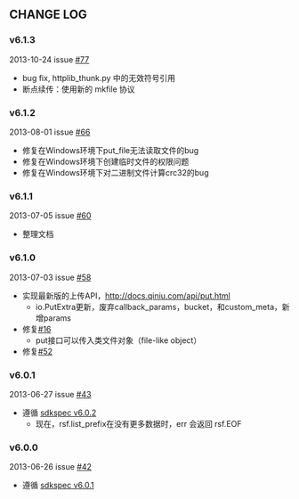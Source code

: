 ## CHANGE LOG

### v6.1.3

2013-10-24 issue [#77](https://github.com/qiniu/python-sdk/pull/77)

- bug fix, httplib_thunk.py 中的无效符号引用
- 断点续传：使用新的 mkfile 协议

### v6.1.2

2013-08-01 issue [#66](https://github.com/qiniu/python-sdk/pull/66)

- 修复在Windows环境下put_file无法读取文件的bug
- 修复在Windows环境下创建临时文件的权限问题
- 修复在Windows环境下对二进制文件计算crc32的bug

### v6.1.1

2013-07-05 issue [#60](https://github.com/qiniu/python-sdk/pull/60)

- 整理文档

### v6.1.0

2013-07-03 issue [#58](https://github.com/qiniu/python-sdk/pull/58)

- 实现最新版的上传API，<http://docs.qiniu.com/api/put.html>
	- io.PutExtra更新，废弃callback_params，bucket，和custom_meta，新增params
- 修复[#16](https://github.com/qiniu/python-sdk/issues/16)
	- put接口可以传入类文件对象（file-like object）
- 修复[#52](https://github.com/qiniu/python-sdk/issues/52)


### v6.0.1

2013-06-27 issue [#43](https://github.com/qiniu/python-sdk/pull/43)

- 遵循 [sdkspec v6.0.2](https://github.com/qiniu/sdkspec/tree/v6.0.2)
	- 现在，rsf.list_prefix在没有更多数据时，err 会返回 rsf.EOF


### v6.0.0

2013-06-26 issue [#42](https://github.com/qiniu/python-sdk/pull/42)

- 遵循 [sdkspec v6.0.1](https://github.com/qiniu/sdkspec/tree/v6.0.1)
